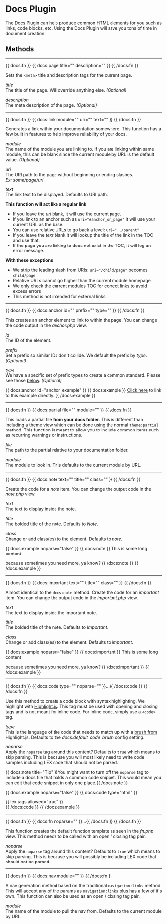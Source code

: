# Docs Plugin

The Docs Plugin can help produce common HTML elements for you such as links, code blocks, etc. Using the Docs Plugin will save you tons of time in document creation.

## Methods

---

{{ docs:fn }}
{{ docs:page title="" description="" }} 
{{ /docs:fn }}

Sets the `<meta>` title and description tags for the current page.

<var>title</var>  
The title of the page. Will override anything else. _(Optional)_  

<var>description</var>  
The meta description of the page. _(Optional)_

---

{{ docs:fn }}
{{ docs:link module="" uri="" text="" }} 
{{ /docs:fn }}

Generates a link within your documentation somewhere. This function has a few built in features to help improve reliability of your docs.

<var>module</var>  
The name of the module you are linking to. If you are linking within same module, this can be blank since the current module by URL is the default value. _(Optional)_  

<var>uri</var>  
The URI path to the page without beginning or ending slashes.  
_Ex:_ <dfn>some/page/uri</dfn>  

<var>text</var>  
The link text to be displayed. Defaults to URI path.

__This function will act like a regular link__

- If you leave the <var>uri</var> blank, it will use the current page.
- If you link to an anchor such as `uri="#anchor_on_page"` it will use your current URL as the base.
- You can use relative URLs to go back a level: `uri="../parent"`
- If you leave the <var>text</var> blank it will lookup the title of the link in the TOC and use that.
- If the page you are linking to does not exist in the TOC, it will log an error message.

__With these exceptions__

- We strip the leading slash from URIs: `uri="/child/page"` becomes `child/page`
- Relative URLs cannot go higher than the current module homepage
- We only check the current modules TOC for correct links to avoid excess errors
- This method is not intended for external links

---

{{ docs:fn }}
{{ docs:anchor id="" prefix="" type="" }} 
{{ /docs:fn }}

This creates an anchor element to link to within the page. You can change the code output in the <dfn>anchor.php</dfn> view.

<var>id</var>  
The ID of the element.  

<var>prefix</var>  
Set a prefix so similar IDs don't collide. We default the prefix by <var>type</var>. _(Optional)_  

<var>type</var>  
We have a specific set of prefix types to create a common standard. Please see those [below](#prefix_types). _(Optional)_

{{ docs:anchor id="anchor_example" }}
{{ docs:example }}
	[Click here](#anchor_example) to link to this example directly.
{{ /docs:example }}

---

{{ docs:fn }}
{{ docs:partial file="" module="" }} 
{{ /docs:fn }}

This loads a partial file __from your docs folder__. This is different than including a theme view which can be done using the normal `theme:partial` method. This function is meant to allow you to include common items such as recurring warnings or instructions.

<var>file</var>  
The path to the partial relative to your documentation folder.  

<var>module</var>  
The module to look in. This defaults to the current module by URL.

---

{{ docs:fn }}
{{ docs:note text="" title="" class="" }} 
{{ /docs:fn }}

Create the code for a _note_ item. You can change the output code in the <dfn>note.php</dfn> view.

<var>text</var>  
The text to display inside the note.  

<var>title</var>  
The bolded title of the note. Defaults to _Note_.  

<var>class</var>  
Change or add class(es) to the element. Defaults to _note_.


{{ docs:example noparse="false" }}
{{ docs:note }}
This is some long content
    
because sometimes you need more, ya know?
{{ /docs:note }}
{{ /docs:example }}

---

{{ docs:fn }}
{{ docs:important text="" title="" class="" }} 
{{ /docs:fn }}

Almost identical to the `docs:note` method. Create the code for an _important_ item. You can change the output code in the <dfn>important.php</dfn> view.

<var>text</var>  
The text to display inside the important note.  

<var>title</var>  
The bolded title of the note. Defaults to _Important_.  

<var>class</var>  
Change or add class(es) to the element. Defaults to _important_.


{{ docs:example noparse="false" }}
{{ docs:important }}
This is some long content
    
because sometimes you need more, ya know?
{{ /docs:important }}
{{ /docs:example }}

---

{{ docs:fn }}
{{ docs:code type="" noparse="" }}...{{ /docs:code }}
{{ /docs:fn }}

Use this method to create a code block with syntax highlighting. We highlight with [Highlight.js](http://softwaremaniacs.org/soft/highlight/en/). This tag must be used with opening and closing tags and is not meant for inline code. For inline code, simply use a `<code>` tag.

<var>type</var>  
This is the language of the code that needs to match up with a [brush from Highlight.js](http://softwaremaniacs.org/media/soft/highlight/test.html). Defaults to the <var>docs.default\_code\_brush</var> config setting.  

<var>noparse</var>  
Apply the `noparse` tag around this content? Defaults to `true` which means to skip parsing. This is because you will most likely need to write code samples including LEX code that should not be parsed.

{{ docs:note title="Tip" }}You might want to turn off the `noparse` tag to include a docs file that holds a common code snippet. This would mean you can edit that code snippet in only one place.{{ /docs:note }}

{{ docs:example noparse="false" }}
{{ docs:code type="html" }}
<div id="content">
	{{ lex:tags allowed="true" }}
</div>
{{ /docs:code }}
{{ /docs:example }}

---

{{ docs:fn }}
&#123;&#123; docs:fn noparse="" &#125;&#125;...&#123;&#123; /docs:fn &#125;&#125;
{{ /docs:fn }}

This function creates the default function template as seen in the <dfn>fn.php</dfn> view. This method needs to be called with an open / closing tag pair.

<var>noparse</var>  
Apply the `noparse` tag around this content? Defaults to `true` which means to skip parsing. This is because you will possibly be including LEX code that should not be parsed.

---

{{ docs:fn }}
{{ docs:nav module="" }}
{{ /docs:fn }}

A nav generation method based on the traditional `navigation:links` method. This will accept any of the params as `navigation:links` plus has a few of it's own. This function can also be used as an open / closing tag pair.

<var>module</var>  
The name of the module to pull the nav from. Defaults to the current module by URL. 
